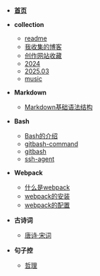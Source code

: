 <!-- docs/_sidebar.md -->
* [**首页**](README)
* **collection**
    * [readme](collection/001.readme)
    * [我收集的博客](collection/001.我收集的博客)
    * [创作网站收藏](collection/002.创作网站收藏)
    * [2024](collection/003.2024)
    * [2025.03](collection/004.2025_03)
    * [music](collection/005.music)

* **Markdown**
    * [Markdown基础语法结构](markdown/01.Markdown的11种基本语法)
* **Bash**
    * [Bash的介绍](bash/001.bash的介绍)
    * [gitbash-command](bash/002.gitbash-command)
    * [gitbash](bash/003.gitbash)
    * [ssh-agent](bash/004.ssh-agent)
* **Webpack**
    * [什么是webpack](webpack/01.什么是webpack)
    * [webpack的安装](webpack/02.webpack的安装)
    * [webpack的配置](webpack/03.webpack的配置)
* **古诗词**
    * [唐诗·宋词](古诗词/001.古文)

* **句子控**
    * [哲理](句子控/001.哲理)

    <!--扩展  -->
<!-- * **古诗词**
    * [唐诗·宋词]
        * [001.蜀道难](古诗词/古文/001.蜀道难)
        * [002.梦游天姥吟留别](古诗词/古文/002.梦游天姥吟留别.md)
        * [003.将进酒](古诗词/古文/003.将进酒.md)
        * [004.宣州谢朓楼饯别校叔云](古诗词/古文/004.宣州谢朓楼饯别校叔云.md)
        * [005.茅屋为秋风所破歌](古诗词/古文/005.茅屋为秋风所破歌.md)
        * [006.兵车行](古诗词/古文/006.兵车行.md)
        * [007.滕王阁序](古诗词/古文/007.滕王阁序.md)
        * [008.劝学](古诗词/古文/008.劝学.md)
        * [009.六国论](古诗词/古文/009.六国论.md)
        * [010.触龙说赵太后](古诗词/古文/010.触龙说赵太后.md)
        * [011.岳阳楼记](古诗词/古文/011.岳阳楼记.md)
        * [012.赤壁赋](古诗词/古文/012.赤壁赋.md) -->
